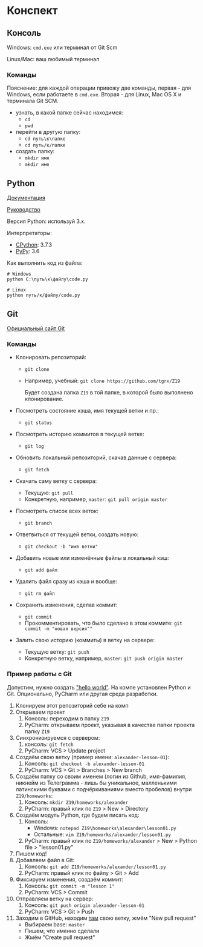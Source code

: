 # Конспект

## Консоль

Windows: `cmd.exe` или терминал от Git Scm

Linux/Mac: ваш любимый терминал

### Команды

Пояснение: для каждой операции привожу две команды, первая - для Windows, если работаете в `cmd.exe`. Вторая - для Linux, Mac OS X и терминала Git SCM.

- узнать, в какой папке сейчас находимся:
    - `cd`
    - `pwd`
- перейти в другую папку:
    - `cd путь\к\папке`
    - `cd путь/к/папке`
- создать папку:
    - `mkdir имя`
    - `mkdir имя`

## Python

[Документация](https://docs.python.org/3/index.html)

[Руководство](https://docs.python.org/3/tutorial/index.html)

Версия Python: используй 3.x.

Интерпретаторы:

- [CPython](https://www.python.org/): 3.7.3
- [PyPy](https://pypy.org/): 3.6

Как выполнить код из файла:

```shell script
# Windows
python C:\путь\к\файлу\code.py

# Linux
python путь/к/файлу/code.py
```

## Git

[Официальный сайт Git](https://git-scm.com/)

### Команды

- Клонировать репозиторий:
    - `git clone`
    - Например, учебный: `git clone https://github.com/tgrx/Z19`
        
        Будет создана папка `Z19` в той папке, в которой было выполнено клонирование.

- Посмотреть состояние кэша, имя текущей ветки и пр.:
    -  `git status`

- Посмотреть историю коммитов в текущей ветке:
    - `git log`

- Обновить локальный репозиторий, скачав данные с сервера:
    - `git fetch`

- Скачать саму ветку с сервера:
    - Текущую: `git pull`
    - Конкретную, например, `master`: `git pull origin master`

- Посмотреть список всех веток:
    - `git branch`

- Ответвиться от текущей ветки, создать новую:
    - `git checkout -b "имя ветки"`

- Добавить новые или изменённые файлы в локальный кэш:
    - `git add файл`

- Удалить файл сразу из кэша и вообще:
    - `git rm файл`

- Сохранить изменения, сделав коммит:
    - `git commit`
    - Прокомментировать, что было сделано в этом коммите: `git commit -m "новая версия""`

- Залить свою историю (коммиты) в ветку на сервере:
    - Текущую ветку: `git push`
    - Конкретную ветку, например, `master`: `git push origin master`


### Пример работы с Git

Допустим, нужно создать ["hello world"](https://ru.wikipedia.org/wiki/Hello,_world!).
На компе установлен Python и Git. Опционально, PyCharm или другая среда разработки.

1. Клонируем этот репозиторий себе на комп
1. Открываем проект
    1. Консоль: переходим в папку `Z19`
    1. PyCharm: открываем проект, указывая в качестве папки проекта папку `Z19`
1. Синхронизируемся с сервером:
    1. консоль: `git fetch`
    1. PyCharm: VCS > Update project
1. Создаём свою ветку (пример имени: `alexander-lesson-01`):
    1. Консоль: `git checkout -b alexander-lesson-01`
    1. PyCharm: VCS > Git > Branches > New branch
1. Создаём папку со своим именем (логин из Github, имя-фамилия, никнейм из Телеграмма - лишь бы уникальное, малленькими латинскими буквами с подчёркиваниями вместо пробелов) внутри `Z19/homeworks`:
    1. Консоль: `mkdir Z19/homeworks/alexander`
    1. PyCharm: правый клик по `Z19` > New > Directory
1. Создаём модуль Python, где будем писать код:
    1. Консоль:
        - Windows: `notepad Z19\homeworks\alexander\lesson01.py`
        - Остальные: `vim Z19/homeworks/alexander/lesson01.py`
    1. PyCharm: правый клик по `Z19/homeworks/alexander` > New > Python file > "lesson01.py"
1. Пишем код!
1. Добавляем файл в Git:
    1. Консоль: `git add Z19/homeworks/alexander/lesson01.py`
    1. PyCharm: правый клик по файлу > Git > Add
1. Фиксируем изменения, создаём коммит:
    1. Консоль: `git commit -m "lesson 1"`
    1. PyCharm: VCS > Commit
1. Отправляем ветку на сервер:
    1. Консоль: `git push origin alexander-lesson-01`
    1. PyCharm: VCS > Git > Push
1. Заходим в GitHub, находим [там](https://github.com/tgrx/Z19/branches) свою ветку, жмём "New pull request"
    - Выбираем base: `master`
    - Пишем, что именно сделали
    - Жмём "Create pull request"
